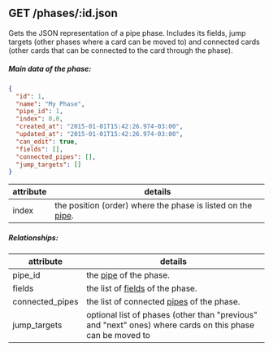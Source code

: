 ## GET /phases/:id.json

Gets the JSON representation of a pipe phase. Includes its fields, jump targets (other phases where a card can be moved to) and connected cards (other cards that can be connected to the card through the phase).

##### Main data of the phase:

```json
{
  "id": 1,
  "name": "My Phase",
  "pipe_id": 1,
  "index": 0.0,
  "created_at": "2015-01-01T15:42:26.974-03:00",
  "updated_at": "2015-01-01T15:42:26.974-03:00",
  "can_edit": true,
  "fields": [],
  "connected_pipes": [],
  "jump_targets": []
}
```

| attribute | details |
| -- | -- |
| index | the position (order) where the phase is listed on the [pipe]("pipe.md"). |

##### Relationships:

| attribute | details |
| -- | -- |
| pipe_id | the [pipe](pipe.md) of the phase. |
| fields | the list of [fields]("field.md") of the phase. |
| connected_pipes | the list of connected [pipes](pipe.md) of the phase. |
| jump_targets | optional list of phases (other than "previous" and "next" ones) where cards on this phase can be moved to |


